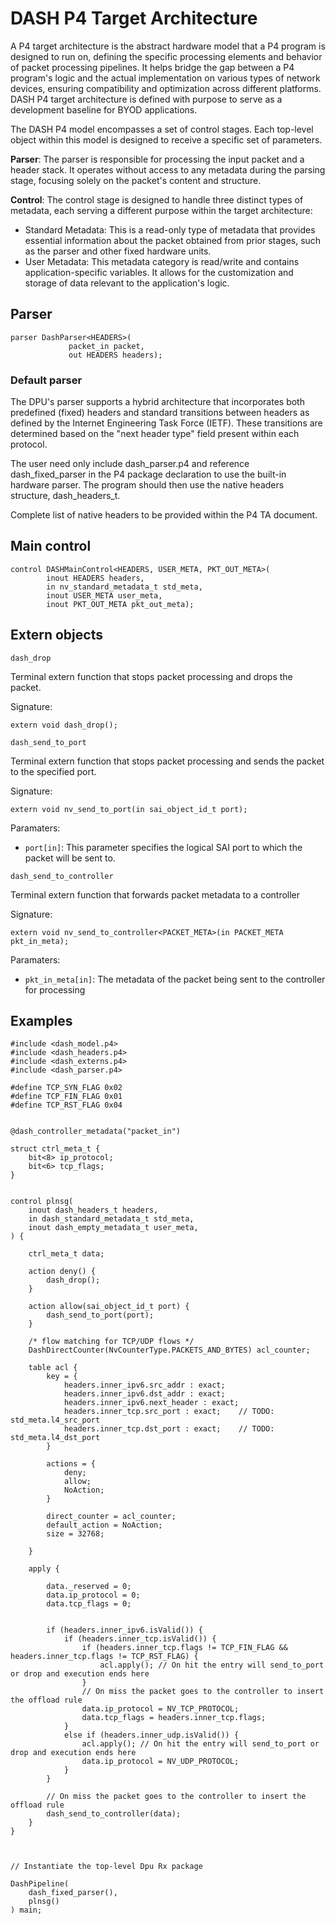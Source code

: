 # DASH P4 Target Architecture

A P4 target architecture is the abstract hardware model that a P4 program is designed to run on, defining the specific processing elements and behavior of packet processing pipelines.
It helps bridge the gap between a P4 program's logic and the actual implementation on various types of network devices, ensuring compatibility and optimization across different platforms.
DASH P4 target architecture is defined with purpose to serve as a development baseline for BYOD applications.

The DASH P4 model encompasses a set of control stages. Each top-level object within this model is designed to receive a specific set of parameters.

**Parser**: The parser is responsible for processing the input packet and a header stack.
It operates without access to any metadata during the parsing stage, focusing solely on the packet's content and structure.

**Control**: The control stage is designed to handle three distinct types of metadata, each serving a different purpose within the target architecture:
* Standard Metadata: This is a read-only type of metadata that provides essential information about the packet obtained from prior stages, such as the parser and other fixed hardware units.
* User Metadata: This metadata category is read/write and contains application-specific variables. It allows for the customization and storage of data relevant to the application's logic.

## Parser

```p4
parser DashParser<HEADERS>(
             packet_in packet,
             out HEADERS headers);
```

### Default parser

The DPU's parser supports a hybrid architecture that incorporates both predefined (fixed) headers and standard transitions between headers as defined by the Internet Engineering Task Force (IETF).
These transitions are determined based on the "next header type" field present within each protocol.

The user need only include dash_parser.p4 and reference dash_fixed_parser in the P4 package declaration to use the built-in hardware parser.
The program should then use the native headers structure, dash_headers_t.

Complete list of native headers to be provided within the P4 TA document.

## Main control

```p4
control DASHMainControl<HEADERS, USER_META, PKT_OUT_META>(
        inout HEADERS headers,
        in nv_standard_metadata_t std_meta,
        inout USER_META user_meta,
        inout PKT_OUT_META pkt_out_meta);
```

## Extern objects

`dash_drop`

Terminal extern function that stops packet processing and drops the packet.

Signature:

```p4
extern void dash_drop();
```

`dash_send_to_port`

Terminal extern function that stops packet processing and sends the packet to the specified port.

Signature:

```p4
extern void nv_send_to_port(in sai_object_id_t port);
```

Paramaters:
* `port[in]`: This parameter specifies the logical SAI port to which the packet will be sent to.

`dash_send_to_controller`

Terminal extern function that forwards packet metadata to a controller

Signature:

```p4
extern void nv_send_to_controller<PACKET_META>(in PACKET_META pkt_in_meta);
```

Paramaters:
* `pkt_in_meta[in]`: The metadata of the packet being sent to the controller for processing

## Examples

```p4 
#include <dash_model.p4>
#include <dash_headers.p4>
#include <dash_externs.p4>
#include <dash_parser.p4>

#define TCP_SYN_FLAG 0x02
#define TCP_FIN_FLAG 0x01
#define TCP_RST_FLAG 0x04


@dash_controller_metadata("packet_in")

struct ctrl_meta_t {
    bit<8> ip_protocol;
    bit<6> tcp_flags;
}


control plnsg(
    inout dash_headers_t headers,
    in dash_standard_metadata_t std_meta,
    inout dash_empty_metadata_t user_meta,
) {

    ctrl_meta_t data;

    action deny() {
        dash_drop();
    }

    action allow(sai_object_id_t port) {
        dash_send_to_port(port);
    }

    /* flow matching for TCP/UDP flows */
    DashDirectCounter(NvCounterType.PACKETS_AND_BYTES) acl_counter;

    table acl {
        key = {
            headers.inner_ipv6.src_addr : exact;
            headers.inner_ipv6.dst_addr : exact;
            headers.inner_ipv6.next_header : exact;
            headers.inner_tcp.src_port : exact;    // TODO: std_meta.l4_src_port
            headers.inner_tcp.dst_port : exact;    // TODO: std_meta.l4_dst_port
        }

        actions = {
            deny;
            allow;
            NoAction;
        }

        direct_counter = acl_counter;
        default_action = NoAction;
        size = 32768;

    }

    apply {

        data._reserved = 0;
        data.ip_protocol = 0;
        data.tcp_flags = 0;

 
        if (headers.inner_ipv6.isValid()) {
            if (headers.inner_tcp.isValid()) {
                if (headers.inner_tcp.flags != TCP_FIN_FLAG && headers.inner_tcp.flags != TCP_RST_FLAG) {
					acl.apply(); // On hit the entry will send_to_port or drop and execution ends here
				}
				// On miss the packet goes to the controller to insert the offload rule
				data.ip_protocol = NV_TCP_PROTOCOL;
				data.tcp_flags = headers.inner_tcp.flags;
			}
			else if (headers.inner_udp.isValid()) {
				acl.apply(); // On hit the entry will send_to_port or drop and execution ends here
				data.ip_protocol = NV_UDP_PROTOCOL;
			}
		}

        // On miss the packet goes to the controller to insert the offload rule
        dash_send_to_controller(data);
    }
}

 

// Instantiate the top-level Dpu Rx package

DashPipeline(
    dash_fixed_parser(),
    plnsg()
) main;
```
